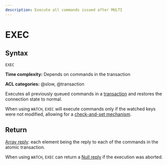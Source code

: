 ```yaml
---
description: Execute all commands issued after MULTI
---
```


# EXEC

## Syntax

    EXEC 

**Time complexity:** Depends on commands in the transaction

**ACL categories:** @slow, @transaction

Executes all previously queued commands in a [transaction][tt] and restores the
connection state to normal.

[tt]: https://redis.io/topics/transactions

When using `WATCH`, `EXEC` will execute commands only if the watched keys were
not modified, allowing for a [check-and-set mechanism][ttc].

[ttc]: https://redis.io/topics/transactions#cas

## Return

[Array reply](https://redis.io/docs/reference/protocol-spec/#arrays): each element being the reply to each of the commands in the
atomic transaction.

When using `WATCH`, `EXEC` can return a [Null reply](https://redis.io/docs/reference/protocol-spec/#bulk-strings) if the execution was aborted.
